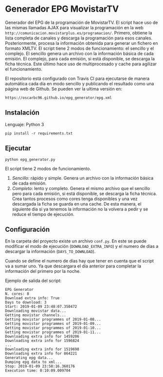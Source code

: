 # Generador EPG MovistarTV

Generador del EPG de la programación de MovistarTV. El script hace uso de las mismas llamadas AJAX para visualizar la programación en la web `http://comunicacion.movistarplus.es/programacion/`. Primero, obtiene la lista completa de canales y descarga la programación para esos canales. Posteriormente, procesa la información obtenida para generar un fichero en formato XMLTV. El script tiene 2 modos de funcionamiento: el sencillo y el complejo. El sencillo genera un archivo con la información básica de cada emisión. El complejo, para cada emisión, si está disponible, se descarga la ficha técnica. Este último hace uso de multiprocesado y cache para agilizar el funcionamiento.

El repositorio está configurado con Travis CI para ejecutarse de manera automática cada día en modo sencillo y publicando el resultado como una página web de Github. Se pueden ver la ultima versión en:

```
https://oscarbc96.github.io/epg_generator/epg.xml
```

## Instalación

Lenguaje: Python 3

```
pip install -r requirements.txt
```

## Ejecutar

```
python epg_generator.py
```

El script tiene 2 modos de funcionamiento.

1. *Sencillo*: rápido y simple. Genera un archivo con la información básica de cada emisión.
2. *Completo*: lento y completo. Genera el mismo archivo que el sencillo pero para cada emisión, si está disponible, se descarga la ficha técnica. Crea tantos procesos como cores tenga disponibles y una vez descargada la ficha se guarda en una cache. De esta manera, el siguiente dia si ya tenemos la información no la volvera a pedir y se reduce el tiempo de ejecución.

## Configuración

En la carpeta del proyecto existe un archivo `conf.py`. En este se puede modificar el modo de ejecución (`DOWNLOAD_EXTRA_INFO`) y el numero de días a descargar la información (`DAYS_TO_DOWNLOAD`).

Cuando se define el numero de días hay que tener en cuenta que el script va a sumar uno. Ya que descargara el día anterior para completar la información del primero por la noche.

Ejemplo de salida del script:
```
EPG Generator
N. cores: 8
Download extra info: True
Days to download: 3
Start: 2019-01-09 23:48:07.350472
Downloading movistar data...
Getting movistar channels...
Getting movistar programmes of 2019-01-08...
Getting movistar programmes of 2019-01-09...
Getting movistar programmes of 2019-01-10...
Getting movistar programmes of 2019-01-11...
Downloading extra info for 1459206
Downloading extra info for 1596824
...
Downloading extra info for 1519698
Downloading extra info for 864221
Generating epg data...
Dumping epg data to xml...
Stop: 2019-01-09 23:58:16.360176
Execution time: 0:10:09.009704
```